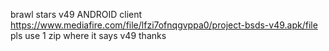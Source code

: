 brawl stars v49 ANDROID client https://www.mediafire.com/file/lfzi7ofnqgvppa0/project-bsds-v49.apk/file
pls use 1 zip where it says v49 thanks 
